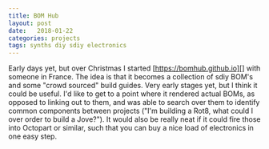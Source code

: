 ```yaml
---
title: BOM Hub
layout: post
date:   2018-01-22
categories: projects 
tags: synths diy sdiy electronics
---
```

Early days yet, but over Christmas I started [https://bomhub.github.io][] with someone in France. The idea is that it becomes a collection of sdiy BOM's and some "crowd sourced" build guides. Very early stages yet, but I think it could be useful. I'd like to get to a  point where it rendered actual BOMs, as opposed to linking out to them, and was able to search over them to  identify common components between projects ("I'm building a Rot8, what could I over order to build a Jove?"). It would also be really neat if it could fire those into Octopart or similar, such that you can buy a nice load of electronics in one easy step.
